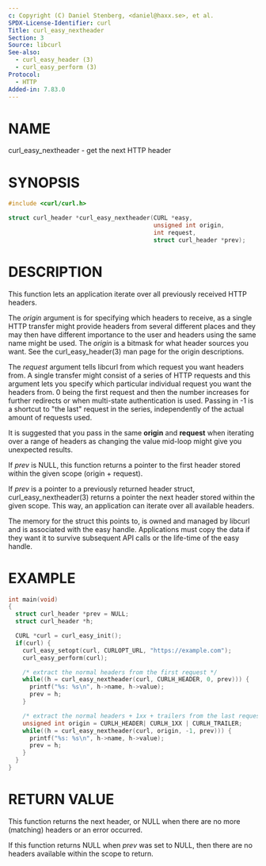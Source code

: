 ```yaml
---
c: Copyright (C) Daniel Stenberg, <daniel@haxx.se>, et al.
SPDX-License-Identifier: curl
Title: curl_easy_nextheader
Section: 3
Source: libcurl
See-also:
  - curl_easy_header (3)
  - curl_easy_perform (3)
Protocol:
  - HTTP
Added-in: 7.83.0
---
```


# NAME

curl_easy_nextheader - get the next HTTP header

# SYNOPSIS

~~~c
#include <curl/curl.h>

struct curl_header *curl_easy_nextheader(CURL *easy,
                                         unsigned int origin,
                                         int request,
                                         struct curl_header *prev);
~~~

# DESCRIPTION

This function lets an application iterate over all previously received HTTP
headers.

The *origin* argument is for specifying which headers to receive, as a single
HTTP transfer might provide headers from several different places and they may
then have different importance to the user and headers using the same name
might be used. The *origin* is a bitmask for what header sources you want. See
the curl_easy_header(3) man page for the origin descriptions.

The *request* argument tells libcurl from which request you want headers
from. A single transfer might consist of a series of HTTP requests and this
argument lets you specify which particular individual request you want the
headers from. 0 being the first request and then the number increases for
further redirects or when multi-state authentication is used. Passing in -1 is
a shortcut to "the last" request in the series, independently of the actual
amount of requests used.

It is suggested that you pass in the same **origin** and **request** when
iterating over a range of headers as changing the value mid-loop might give
you unexpected results.

If *prev* is NULL, this function returns a pointer to the first header stored
within the given scope (origin + request).

If *prev* is a pointer to a previously returned header struct,
curl_easy_nextheader(3) returns a pointer the next header stored within the
given scope. This way, an application can iterate over all available headers.

The memory for the struct this points to, is owned and managed by libcurl and
is associated with the easy handle. Applications must copy the data if they
want it to survive subsequent API calls or the life-time of the easy handle.

# EXAMPLE

~~~c
int main(void)
{
  struct curl_header *prev = NULL;
  struct curl_header *h;

  CURL *curl = curl_easy_init();
  if(curl) {
    curl_easy_setopt(curl, CURLOPT_URL, "https://example.com");
    curl_easy_perform(curl);

    /* extract the normal headers from the first request */
    while((h = curl_easy_nextheader(curl, CURLH_HEADER, 0, prev))) {
      printf("%s: %s\n", h->name, h->value);
      prev = h;
    }

    /* extract the normal headers + 1xx + trailers from the last request */
    unsigned int origin = CURLH_HEADER| CURLH_1XX | CURLH_TRAILER;
    while((h = curl_easy_nextheader(curl, origin, -1, prev))) {
      printf("%s: %s\n", h->name, h->value);
      prev = h;
    }
  }
}
~~~

# RETURN VALUE

This function returns the next header, or NULL when there are no more
(matching) headers or an error occurred.

If this function returns NULL when *prev* was set to NULL, then there are no
headers available within the scope to return.
